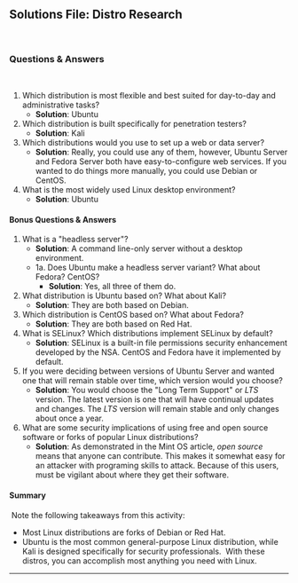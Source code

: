 ## Solutions File: Distro Research
​
### Questions & Answers
​
1. Which distribution is most flexible and best suited for day-to-day and administrative tasks?
    - **Solution**: Ubuntu
​
2. Which distribution is built specifically for penetration testers?
    - **Solution**: Kali
​
3. Which distributions would you use to set up a web or data server?
    - **Solution**: Really, you could use any of them, however, Ubuntu Server and Fedora Server both have easy-to-configure web services. If you wanted to do things more manually, you could use Debian or CentOS.
​
4. What is the most widely used Linux desktop environment?
    - **Solution**: Ubuntu



    
#### Bonus Questions & Answers

1. What is a "headless server"?
    - **Solution**: A command line-only server without a desktop environment.
​
    -  1a. Does Ubuntu make a headless server variant? What about Fedora? CentOS?
         - **Solution**: Yes, all three of them do.
​
2. What distribution is Ubuntu based on? What about Kali?
    - **Solution**: They are both based on Debian.
​
3. Which distribution is CentOS based on? What about Fedora?
    - **Solution**: They are both based on Red Hat.
​
4. What is SELinux? Which distributions implement SELinux by default?  
    - **Solution**: SELinux is a built-in file permissions security enhancement developed by the NSA. CentOS and Fedora have it implemented by default.
​
5. If you were deciding between versions of Ubuntu Server and wanted one  that will remain stable over time, which version would you choose?
    - **Solution**: You would choose the "Long Term Support" or _LTS_ version. The latest version is one that will have continual updates and changes. The _LTS_ version will remain stable and only changes about once a year.
​
6. What are some security implications of using free and open source software or forks of popular Linux distributions?
    - **Solution**: As demonstrated in the Mint OS article, _open source_ means that anyone can contribute. This makes it somewhat easy for an attacker with programing skills to attack. Because of this users, must be vigilant about where they get their software.
​
​
​
#### Summary
​
Note the following takeaways from this activity:
​
- Most Linux distributions are forks of Debian or Red Hat.
​
- Ubuntu is the most common general-purpose Linux distribution, while Kali is designed specifically for security professionals.
​
With these distros, you can accomplish most anything you need with Linux.
​
​
---
